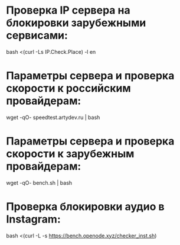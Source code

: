 ﻿# Проверка IP сервера на блокировки зарубежными сервисами:
bash <(curl -Ls IP.Check.Place) -l en

# Параметры сервера и проверка скорости к российским провайдерам:
wget -qO- speedtest.artydev.ru | bash

# Параметры сервера и проверка скорости к зарубежным провайдерам:
wget -qO- bench.sh | bash

# Проверка блокировки аудио в Instagram:
bash <(curl -L -s https://bench.openode.xyz/checker_inst.sh)